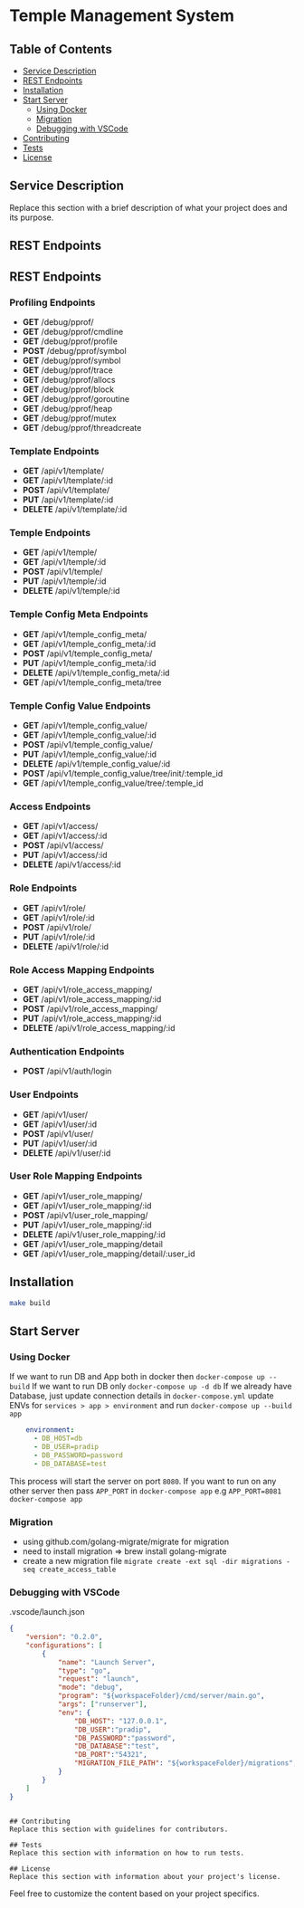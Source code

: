 # Temple Management System

## Table of Contents
- [Service Description](#service-description)
- [REST Endpoints](#rest-endpoints)
- [Installation](#installation)
- [Start Server](#start-server)
  - [Using Docker](#using-docker)
  - [Migration](#migration)
  - [Debugging with VSCode](#debugging-with-vscode)
- [Contributing](#contributing)
- [Tests](#tests)
- [License](#license)

## Service Description
Replace this section with a brief description of what your project does and its purpose.

## REST Endpoints
## REST Endpoints

### Profiling Endpoints
- **GET** /debug/pprof/
- **GET** /debug/pprof/cmdline
- **GET** /debug/pprof/profile
- **POST** /debug/pprof/symbol
- **GET** /debug/pprof/symbol
- **GET** /debug/pprof/trace
- **GET** /debug/pprof/allocs
- **GET** /debug/pprof/block
- **GET** /debug/pprof/goroutine
- **GET** /debug/pprof/heap
- **GET** /debug/pprof/mutex
- **GET** /debug/pprof/threadcreate

### Template Endpoints
- **GET** /api/v1/template/
- **GET** /api/v1/template/:id
- **POST** /api/v1/template/
- **PUT** /api/v1/template/:id
- **DELETE** /api/v1/template/:id

### Temple Endpoints
- **GET** /api/v1/temple/
- **GET** /api/v1/temple/:id
- **POST** /api/v1/temple/
- **PUT** /api/v1/temple/:id
- **DELETE** /api/v1/temple/:id

### Temple Config Meta Endpoints
- **GET** /api/v1/temple_config_meta/
- **GET** /api/v1/temple_config_meta/:id
- **POST** /api/v1/temple_config_meta/
- **PUT** /api/v1/temple_config_meta/:id
- **DELETE** /api/v1/temple_config_meta/:id
- **GET** /api/v1/temple_config_meta/tree

### Temple Config Value Endpoints
- **GET** /api/v1/temple_config_value/
- **GET** /api/v1/temple_config_value/:id
- **POST** /api/v1/temple_config_value/
- **PUT** /api/v1/temple_config_value/:id
- **DELETE** /api/v1/temple_config_value/:id
- **POST** /api/v1/temple_config_value/tree/init/:temple_id
- **GET** /api/v1/temple_config_value/tree/:temple_id

### Access Endpoints
- **GET** /api/v1/access/
- **GET** /api/v1/access/:id
- **POST** /api/v1/access/
- **PUT** /api/v1/access/:id
- **DELETE** /api/v1/access/:id

### Role Endpoints
- **GET** /api/v1/role/
- **GET** /api/v1/role/:id
- **POST** /api/v1/role/
- **PUT** /api/v1/role/:id
- **DELETE** /api/v1/role/:id

### Role Access Mapping Endpoints
- **GET** /api/v1/role_access_mapping/
- **GET** /api/v1/role_access_mapping/:id
- **POST** /api/v1/role_access_mapping/
- **PUT** /api/v1/role_access_mapping/:id
- **DELETE** /api/v1/role_access_mapping/:id

### Authentication Endpoints
- **POST** /api/v1/auth/login

### User Endpoints
- **GET** /api/v1/user/
- **GET** /api/v1/user/:id
- **POST** /api/v1/user/
- **PUT** /api/v1/user/:id
- **DELETE** /api/v1/user/:id

### User Role Mapping Endpoints
- **GET** /api/v1/user_role_mapping/
- **GET** /api/v1/user_role_mapping/:id
- **POST** /api/v1/user_role_mapping/
- **PUT** /api/v1/user_role_mapping/:id
- **DELETE** /api/v1/user_role_mapping/:id
- **GET** /api/v1/user_role_mapping/detail
- **GET** /api/v1/user_role_mapping/detail/:user_id


## Installation
```bash
make build
```

## Start Server
### Using Docker
If we want to run DB and App both in docker then `docker-compose up --build`
If we want to run DB only `docker-compose up -d db`
If we already have Database, just update connection details in `docker-compose.yml` update ENVs for `services > app > environment` and run `docker-compose up --build app`
```yaml
    environment:
      - DB_HOST=db
      - DB_USER=pradip
      - DB_PASSWORD=password
      - DB_DATABASE=test
```
This process will start the server on port `8080`. If you want to run on any other server then pass `APP_PORT` in `docker-compose app` e.g `APP_PORT=8081 docker-compose app`

### Migration
- using github.com/golang-migrate/migrate for migration
- need to install migration => brew install golang-migrate
- create a new migration file `migrate create -ext sql -dir migrations -seq create_access_table`

### Debugging with VSCode
.vscode/launch.json
```json
{
    "version": "0.2.0",
    "configurations": [
        {
            "name": "Launch Server",
            "type": "go",
            "request": "launch",
            "mode": "debug",
            "program": "${workspaceFolder}/cmd/server/main.go",
            "args": ["runserver"],
            "env": {
                "DB_HOST": "127.0.0.1",
                "DB_USER":"pradip",
                "DB_PASSWORD":"password",
                "DB_DATABASE":"test",
                "DB_PORT":"54321",
                "MIGRATION_FILE_PATH": "${workspaceFolder}/migrations",
            }
        }
    ]
}
```

```

## Contributing
Replace this section with guidelines for contributors.

## Tests
Replace this section with information on how to run tests.

## License
Replace this section with information about your project's license.
```

Feel free to customize the content based on your project specifics.